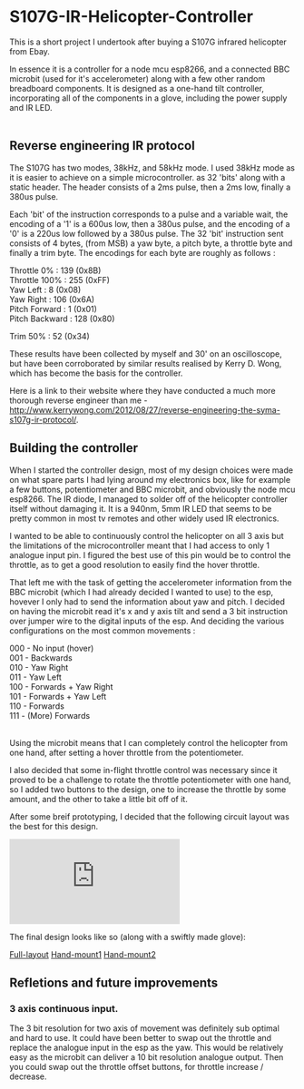 # S107G-IR-Helicopter-Controller

This is a short project I undertook after buying a S107G infrared helicopter from Ebay.

In essence it is a controller for a node mcu esp8266, and a connected BBC microbit 
(used for it's accelerometer) along with a few other random breadboard components.
It is designed as a one-hand tilt controller, incorporating all of the components 
in a glove, including the power supply and IR LED. </br>
</br>

## Reverse engineering IR protocol

The S107G has two modes, 38kHz, and 58kHz mode. I used 38kHz mode as it is easier
to achieve on a simple microcontroller.
as 32 'bits' along with a static header. The header consists of a 2ms pulse, then a
2ms low, finally a 380us pulse. 

Each 'bit' of the instruction corresponds to a pulse
and a variable wait, the encoding of a '1' is a 600us low, then a 380us pulse, and
the encoding of a '0' is a 220us low followed by a 380us pulse. The 32 'bit' instruction
sent consists of 4 bytes, (from MSB) a yaw byte, a pitch byte, a throttle byte and 
finally a trim byte. The encodings for each byte are roughly as follows : 

Throttle 0%    : 139 (0x8B)</br>
Throttle 100%  : 255 (0xFF)</br>
Yaw Left       : 8   (0x08)</br>
Yaw Right      : 106 (0x6A)</br>
Pitch Forward  : 1   (0x01)</br>
Pitch Backward : 128 (0x80)</br>

Trim 50% : 52 (0x34)</br>

These results have been collected by myself and 30' on an oscilloscope, but have been corroborated 
by similar results realised by Kerry D. Wong, which has become the basis for the controller.

Here is a link to their website where they have conducted a much more thorough reverse engineer than
me - http://www.kerrywong.com/2012/08/27/reverse-engineering-the-syma-s107g-ir-protocol/.


## Building the controller

When I started the controller design, most of my design choices were made on what spare
parts I had lying around my electronics box, like for example a few buttons, potentiometer and 
BBC microbit, and obviously the node mcu esp8266. The IR diode, I managed to solder off of the helicopter 
controller itself without damaging it. It is a 940nm, 5mm IR LED that seems to be pretty common in most
tv remotes and other widely used IR electronics.

I wanted to be able to continuously control the helicopter on all 3 axis but the limitations
of the microcontroller meant that I had access to only 1 analogue input pin. I figured the best
use of this pin would be to control the throttle, as to get a good resolution to easily find the
hover throttle.

That left me with the task of getting the accelerometer information from the BBC microbit 
(which I had already decided I wanted to use) to the esp, hovever I only had to send the information
about yaw and pitch. I decided on having the microbit read it's x and y axis tilt and send a
3 bit instruction over jumper wire to the digital inputs of the esp. And deciding the various 
configurations on the most common movements : 

000 - No input (hover)</br>
001 - Backwards</br>
010 - Yaw Right</br>
011 - Yaw Left</br>
100 - Forwards + Yaw Right</br>
101 - Forwards + Yaw Left</br>
110 - Forwards</br>
111 - (More) Forwards</br>
</br>

Using the microbit means that I can completely control the helicopter from one hand, after setting a 
hover throttle from the potentiometer.

I also decided that some in-flight throttle control was necessary since it proved to be a challenge
to rotate the throttle potentiometer with one hand, so I added two buttons to the design, one to
increase the throttle by some amount, and the other to take a little bit off of it.

After some breif prototyping, I decided that the following circuit layout was the best for this design.

![S107G-IR-Controller-Circuit.drawio-3.pdf](https://github.com/Riley-horrix/S107G-IR-Helicopter-Controller/files/11941120/S107G-IR-Controller-Circuit.drawio-3.pdf)
</br>

The final design looks like so (along with a swiftly made glove): 

[Full-layout](https://github.com/Riley-horrix/S107G-IR-Helicopter-Controller/assets/81515896/203e1fa6-2ee9-4b91-b18c-a90061dcc02a)
[Hand-mount1](https://github.com/Riley-horrix/S107G-IR-Helicopter-Controller/assets/81515896/dc0f3a60-6d3d-4e72-a8bb-d07755de720c)
[Hand-mount2](https://github.com/Riley-horrix/S107G-IR-Helicopter-Controller/assets/81515896/337dfbb4-ea92-43e0-bf5f-bf6328dc8d17)
</br>


## Refletions and future improvements

### 3 axis continuous input.
The 3 bit resolution for two axis of movement was definitely sub optimal and hard to use.
It could have been better to swap out the throttle and replace the analogue input in the esp as the yaw.
This would be relatively easy as the microbit can deliver a 10 bit resolution analogue output. Then you 
could swap out the throttle offset buttons, for throttle increase / decrease. 

### 


  




